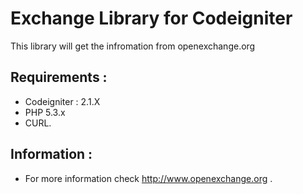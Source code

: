 # Exchange Library for Codeigniter

This library will get the infromation from openexchange.org


## Requirements :

* Codeigniter : 2.1.X
* PHP 5.3.x
* CURL.


## Information :

* For more information check http://www.openexchange.org .
